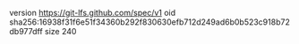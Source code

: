 version https://git-lfs.github.com/spec/v1
oid sha256:16938f31f6e51f34360b292f830630efb712d249ad6b0b523c918b72db977dff
size 240
